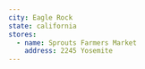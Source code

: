 ```yaml
---
city: Eagle Rock
state: california
stores:
  - name: Sprouts Farmers Market
    address: 2245 Yosemite
---
```

